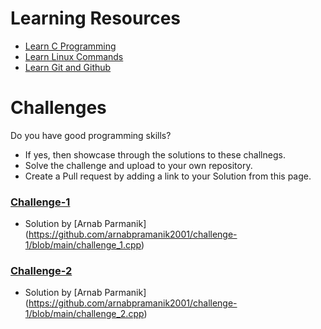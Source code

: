 # Learning Resources
* [Learn C Programming](C-Resources.md)
* [Learn Linux Commands](Linux-Resources.md)
* [Learn Git and Github](C-Resources.md)

# Challenges
Do you have good programming skills? 
- If yes, then showcase through the solutions to these challnegs.
- Solve the challenge and upload to your own repository.
- Create a Pull request by adding a link to your Solution from this page.

### [Challenge-1](challenge-1.md)
* Solution by [Arnab Parmanik] (https://github.com/arnabpramanik2001/challenge-1/blob/main/challenge_1.cpp)

### [Challenge-2](challenge-2.md)
* Solution by [Arnab Parmanik] (https://github.com/arnabpramanik2001/challenge-1/blob/main/challenge_2.cpp)
